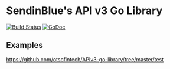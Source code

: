 # SendinBlue's API v3 Go Library

[![Build Status](https://travis-ci.org/sendinblue/APIv3-go-library.svg?branch=master)](https://travis-ci.org/sendinblue/APIv3-go-library)
[![GoDoc](https://godoc.org/github.com/otsofintech/APIv3-go-library?status.svg)](https://godoc.org/github.com/otsofintech/APIv3-go-library)

## Examples

https://github.com/otsofintech/APIv3-go-library/tree/master/test
